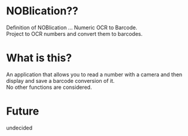 # NOBlication??
Definition of NOBlication ... Numeric OCR to Barcode.  
Project to OCR numbers and convert them to barcodes.  

# What is this?
An application that allows you to read a number with a camera and then display and save a barcode conversion of it.  
No other functions are considered.

# Future
undecided
